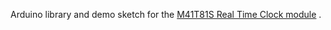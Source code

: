 Arduino library and demo sketch for the <a href="http://www.embeddedadventures.com/real_time_clock_module.html">M41T81S Real Time Clock module</a> .

